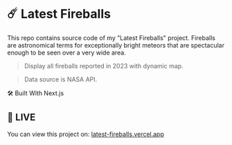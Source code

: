 # ☄️ Latest Fireballs

This repo contains source code of my "Latest Fireballs" project. Fireballs are astronomical terms for exceptionally bright meteors that are spectacular enough to be seen over a very wide area.

> Display all fireballs reported in 2023 with dynamic map.

>  Data source is NASA API.

🛠️ Built With Next.js

## :rocket: LIVE

You can view this project on: [latest-fireballs.vercel.app](https://latest-fireballs.vercel.app)
